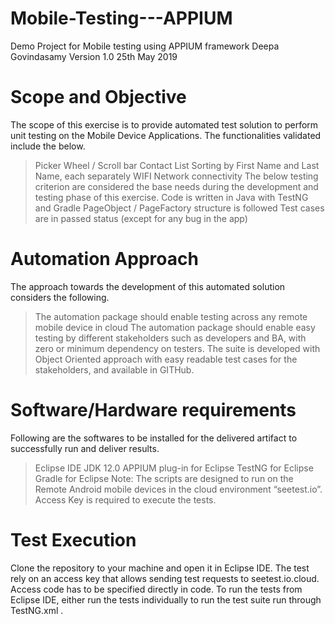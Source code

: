 # Mobile-Testing---APPIUM
Demo Project for Mobile testing using APPIUM framework
Deepa Govindasamy
Version 1.0
25th May 2019
# Scope and Objective
The scope of this exercise is to provide automated test solution to perform unit testing on the Mobile Device Applications. The functionalities validated include the below.
  > Picker Wheel / Scroll bar 
  > Contact List Sorting by First Name and Last Name, each separately
  > WIFI Network connectivity 
The below testing criterion are considered the base needs during the development and testing phase of this exercise.
  > Code is written in Java with TestNG and Gradle
  > PageObject / PageFactory structure is followed
  > Test cases are in passed status (except for any bug in the app)
# Automation Approach
The approach towards the development of this automated solution considers the following.
  > The automation package should enable testing across any remote mobile device in cloud 
  > The automation package should enable easy testing by different stakeholders such as developers and BA, with zero or minimum dependency     on testers. 
  > The suite is developed with Object Oriented approach with easy readable test cases for the stakeholders, and available in GITHub.
# Software/Hardware requirements
Following are the softwares to be installed for the delivered artifact to successfully run and deliver results.
  > Eclipse IDE
  > JDK 12.0
  > APPIUM plug-in for Eclipse
  > TestNG for Eclipse
  > Gradle for Eclipse
Note: The scripts are designed to run on the Remote Android mobile devices in the cloud environment “seetest.io”. Access Key is required to execute the tests.
# Test Execution
Clone  the repository to your machine and open it in Eclipse IDE. The test rely on an access key that allows  sending test requests to seetest.io.cloud. Access code has to be specified directly in code.
To run the tests from Eclipse IDE, either run the tests individually to run the test suite run through TestNG.xml .
